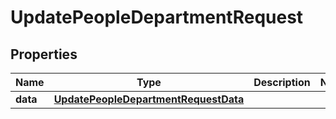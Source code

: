 

# UpdatePeopleDepartmentRequest


## Properties

| Name | Type | Description | Notes |
|------------ | ------------- | ------------- | -------------|
|**data** | [**UpdatePeopleDepartmentRequestData**](UpdatePeopleDepartmentRequestData.md) |  |  |



